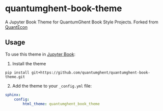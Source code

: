 # quantumghent-book-theme
A Jupyter Book Theme for QuantumGhent Book Style Projects. Forked from [QuantEcon](https://github.com/QuantEcon/quantecon-book-theme)

## Usage

To use this theme in [Jupyter Book](https://github.com/executablebooks/jupyter-book):

1. Install the theme

  `pip install git+https://github.com/quantumghent/quantumghent-book-theme.git`

2. Add the theme to your `_config.yml` file:

  ```yaml
  sphinx:
      config:
          html_theme: quantumghent_book_theme
  ```